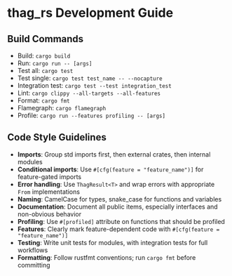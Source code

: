 # thag_rs Development Guide

## Build Commands
- Build: `cargo build`
- Run: `cargo run -- [args]`
- Test all: `cargo test`
- Test single: `cargo test test_name -- --nocapture`
- Integration test: `cargo test --test integration_test`
- Lint: `cargo clippy --all-targets --all-features`
- Format: `cargo fmt`
- Flamegraph: `cargo flamegraph`
- Profile: `cargo run --features profiling -- [args]`

## Code Style Guidelines
- **Imports**: Group std imports first, then external crates, then internal modules
- **Conditional imports**: Use `#[cfg(feature = "feature_name")]` for feature-gated imports
- **Error handling**: Use `ThagResult<T>` and wrap errors with appropriate `From` implementations
- **Naming**: CamelCase for types, snake_case for functions and variables
- **Documentation**: Document all public items, especially interfaces and non-obvious behavior
- **Profiling**: Use `#[profiled]` attribute on functions that should be profiled
- **Features**: Clearly mark feature-dependent code with `#[cfg(feature = "feature_name")]`
- **Testing**: Write unit tests for modules, with integration tests for full workflows
- **Formatting**: Follow rustfmt conventions; run `cargo fmt` before committing
